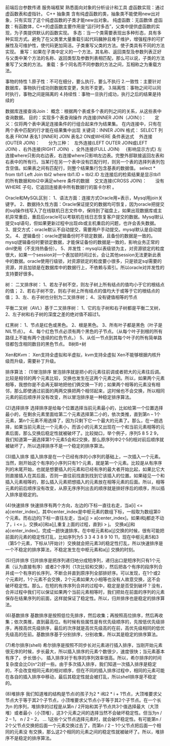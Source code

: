 前端后台参数传递
服务端框架
熟悉面向对象的分析设计和工具
虚函数实现：通过虚函数表和虚指针。
C++ 抽象类 含有纯虚函数的类，抽象类不能使用new出对象，只有实现了这个纯虚函数的子类才能new出对象。
纯虚函数：无函数体
虚函数：有函数体，C++的虚函数主要作用是“运行时多态”，父类中提供虚函数的实现，为子类提供默认的函数实现。
多态：当一个类需要表现出多种形态，具有多种实现方式。避免了在父类里大量重载引起代码臃肿且难于维护，增强程序的可扩展性及可维护性，使代码更加简洁。子类重写父类的方法。使子类具有不同的方法实现。
重写：如果在子类中定义的一个方法，其名称、返回类型及参数列表正好与父类中某个方法的名称、返回类型及参数列表相匹配，那么可以说，子类的方法重写了父类的方法。
重载：多个同名而不同参数的方法之间，互相称之为重载方法。

事物的特性
1.原子性：不可在细分，要么执行，要么不执行
2.一致性：主要针对数据库，事物执行成功则数据库变更，失败不变更。
3.隔离性：事物之间可以同时执行，事物之间是隔离的
4.持续性：事物一旦执行成功，执行之后的结果是持续的

数据库连接查询Join：
概念：根据两个表或多个表的列之间的关系，从这些表中查询数据。
目的：实现多个表查询操作
内连接(INNER JOIN（JOIN）)：  
    定义：仅将两个表中满足连接条件的行组合起来作为结果集。
在内连接中，只有在两个表中匹配的行才能在结果集中出现
关键词：INNER JOIN
格式：
SELECT 列名表 FROM 表名1 [INNER] JOIN 表名2 ON或WHERE 条件表达式   
外连接(OUTER JOIN)：  
    分为三种：  
左外连接(LEFT OUTER JOIN或LEFT JOIN) 、右外连接(RIGHT JOIN)  、全外连接(FULL JOIN)     {影响显示方式}
左连接where只影向右边表，右连接where只影响左边表。完整外部联接返回左表和右表中的所有行。当某行在另一个表中没有匹配行时，则另一个表的选择列表列包含空值。如果表之间有匹配行，则整个结果集行包含基表的数据值。
	select * from tbl1 Left Join tbl2 where tbl1.ID = tbl2.ID
左连接后的检索结果是显示tbl1的所有数据和tbl2中满足where 条件的数据    
交叉连接(CROSS JOIN)：  
    没有WHERE 子句，它返回连接表中所有数据行的笛卡尔积 。

Oracle和MySQL区别：
1、语法方面：连接方式Oracle用+表示，Mysql用join关键字。
2、数据持久性方面：Oracle保证提交的数据均可恢复，因为oracle把提交的sql操作线写入了在线联机日志文件中，保持到了磁盘上，如果出现数据库或主机异常重启，重启后oracle可以考联机在线日志恢复客户提交的数据。Mysql默认提交sql语句，但如果更新过程中出现db或主机重启的问题，也许会丢失数据。
3、提交方式：oracle默认不自动提交，需要用户手动提交。mysql默认是自动提交。
4、逻辑备份：oracle逻辑备份时不锁定数据，且备份的数据是一致的。mysql逻辑备份时要锁定数据，才能保证备份的数据是一致的，影响业务正常的dml使用（不支持热备份）。
5、并发性：mysql以表级锁为主，对资源锁定的粒度很大，如果一个session对一个表加锁时间过长，会让其他session无法更新此表中的数据。oracle使用行级锁，对资源锁定的粒度要小很多，只是锁定sql需要的资源，并且加锁是在数据库中的数据行上，不依赖与索引。所以oracle对并发性的支持要好很多。

树：
二叉排序树：
1、若左子树不空，则左子树上所有结点的值均小于它的根结点的值；
2、若右子树不空，则右子树上所有结点的值均大于或等于它的根结点的值；
3、左、右子树也分别为二叉排序树；
4、没有键值相等的节点

平衡二叉树（AVL）基于二叉排序树：
1、它的左子树和右子树都是平衡二叉树，
2、左子树和右子树的深度之差的绝对值不超过1。

红黑树：
1、节点是红色或黑色。
2、根是黑色。
3、所有叶子都是黑色（叶子是NIL节点）。
4、每个红色节点必须有两个黑色的子节点。（从每个叶子到根的所有路径上不能有两个连续的红色节点。）
5、从任一节点到其每个叶子的所有简单路径都包含相同数目的黑色节点。
B树B+树

Xen和Kvm：
Xen支持全虚拟和半虚拟，kvm支持全虚拟
Xen不能够根据内核升级而升级，需要补丁升级。

排序算法：
(1)冒泡排序
冒泡排序就是把小的元素往前调或者把大的元素往后调。比较是相邻的两个元素比较，交换也发生在这两个元素之间。所以，如果两个元素相等，我想你是不会再无聊地把他们俩交换一下的；如果两个相等的元素没有相邻，那么即使通过前面的两两交换把两个相邻起来，这时候也不会交换，所以相同元素的前后顺序并没有改变，所以冒泡排序是一种稳定排序算法。

(2)选择排序
选择排序是给每个位置选择当前元素最小的，比如给第一个位置选择最小的，在剩余元素里面给第二个元素选择第二小的，依次类推，直到第n – 1个元素，第n个元素不用选择了，因为只剩下它一个最大的元素了。那么，在一趟选择，如果当前元素比一个元素小，而该小的元素又出现在一个和当前元素相等的元素后面，那么交换后稳定性就被破坏了。比较拗口，举个例子，序列5 8 5 2 9，我们知道第一遍选择第1个元素5会和2交换，那么原序列中2个5的相对前后顺序就被破坏了，所以选择排序不是一个稳定的排序算法。

(3)插入排序 
插入排序是在一个已经有序的小序列的基础上，一次插入一个元素。当然，刚开始这个有序的小序列只有1个元素，就是第一个元素。比较是从有序序列的末尾开始，也就是想要插入的元素和已经有序的最大者开始比起，如果比它大则直接插入在其后面，否则一直往前找直到找到它该插入的位置。如果碰见一个和插入元素相等的，那么插入元素把想插入的元素放在相等元素的后面。所以，相等元素的前后顺序没有改变，从原无序序列出去的顺序就是排好序后的顺序，所以插入排序是稳定的。

(4)快速排序 
快速排序有两个方向，左边的i下标一直往右走，当a[i] <= a[center_index]，其中center_index是中枢元素的数组下标，一般取为数组第0个元素。而右边的j下标一直往左走，当a[j] > a[center_index]。如果i和j都走不动了，i <= j，交换a[i]和a[j],重复上面的过程，直到i > j。 交换a[j]和a[center_index]，完成一趟快速排序。在中枢元素和a[j]交换的时候，很有可能把前面的元素的稳定性打乱，比如序列为5 3 3 4 3 8 9 10 11，现在中枢元素5和3（第5个元素，下标从1开始计）交换就会把元素3的稳定性打乱，所以快速排序是一个不稳定的排序算法，不稳定发生在中枢元素和a[j] 交换的时刻。

(5)归并排序 
归并排序是把序列递归地分成短序列，递归出口是短序列只有1个元素（认为直接有序）或者2个序列（1次比较和交换），然后把各个有序的段序列合并成一个有序的长序列，不断合并直到原序列全部排好序。可以发现，在1个或2个元素时，1个元素不会交换，2个元素如果大小相等也没有人故意交换，这不会破坏稳定性。那么，在短的有序序列合并的过程中，稳定是是否受到破坏？没有，合并过程中我们可以保证如果两个当前元素相等时，我们把处在前面的序列的元素保存在结果序列的前面，这样就保证了稳定性。所以，归并排序也是稳定的排序算法。

(6)基数排序 
基数排序是按照低位先排序，然后收集；再按照高位排序，然后再收集；依次类推，直到最高位。有时候有些属性是有优先级顺序的，先按低优先级排序，再按高优先级排序，最后的次序就是高优先级高的在前，高优先级相同的低优先级高的在前。基数排序基于分别排序，分别收集，所以其是稳定的排序算法。

(7)希尔排序(shell) 
希尔排序是按照不同步长对元素进行插入排序，当刚开始元素很无序的时候，步长最大，所以插入排序的元素个数很少，速度很快；当元素基本有序了，步长很小， 插入排序对于有序的序列效率很高。所以，希尔排序的时间复杂度会比O(n^2)好一些。由于多次插入排序，我们知道一次插入排序是稳定的，不会改变相同元素的相对顺序，但在不同的插入排序过程中，相同的元素可能在各自的插入排序中移动，最后其稳定性就会被打乱，所以shell排序是不稳定的。

(8)堆排序 
我们知道堆的结构是节点i的孩子为2 * i和2 * i + 1节点，大顶堆要求父节点大于等于其2个子节点，小顶堆要求父节点小于等于其2个子节点。在一个长为n 的序列，堆排序的过程是从第n / 2开始和其子节点共3个值选择最大（大顶堆）或者最小（小顶堆），这3个元素之间的选择当然不会破坏稳定性。但当为n / 2 – 1， n / 2 – 2， … 1这些个父节点选择元素时，就会破坏稳定性。有可能第n / 2个父节点交换把后面一个元素交换过去了，而第n / 2 – 1个父节点把后面一个相同的元素没 有交换，那么这2个相同的元素之间的稳定性就被破坏了。所以，堆排序不是稳定的排序算法。



